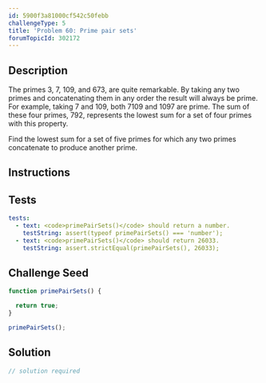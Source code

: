 ```yaml
---
id: 5900f3a81000cf542c50febb
challengeType: 5
title: 'Problem 60: Prime pair sets'
forumTopicId: 302172
---
```


## Description

<section id='description'>

The primes 3, 7, 109, and 673, are quite remarkable. By taking any two primes and concatenating them in any order the result will always be prime. For example, taking 7 and 109, both 7109 and 1097 are prime. The sum of these four primes, 792, represents the lowest sum for a set of four primes with this property.

Find the lowest sum for a set of five primes for which any two primes concatenate to produce another prime.

</section>

## Instructions

<section id='instructions'>

</section>

## Tests

<section id='tests'>

```yml
tests:
  - text: <code>primePairSets()</code> should return a number.
    testString: assert(typeof primePairSets() === 'number');
  - text: <code>primePairSets()</code> should return 26033.
    testString: assert.strictEqual(primePairSets(), 26033);

```

</section>

## Challenge Seed

<section id='challengeSeed'>

<div id='js-seed'>

```js
function primePairSets() {

  return true;
}

primePairSets();
```

</div>

</section>

## Solution

<section id='solution'>

```js
// solution required
```

</section>
